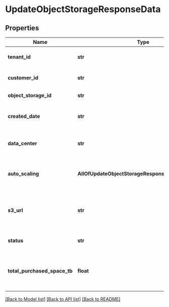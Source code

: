 # UpdateObjectStorageResponseData

## Properties
Name | Type | Description | Notes
------------ | ------------- | ------------- | -------------
**tenant_id** | **str** | Your customer tenant id | 
**customer_id** | **str** | Your customer number | 
**object_storage_id** | **str** | Object storage id | 
**created_date** | **str** | Creation date for object storage. | 
**data_center** | **str** | Data center of the object storage. | 
**auto_scaling** | **AllOfUpdateObjectStorageResponseDataAutoScaling** | The auto scaling limit of the object storage. | 
**s3_url** | **str** | S3 URL to connect to your S3 compatible object storage | 
**status** | **str** | The object storage status | 
**total_purchased_space_tb** | **float** | Total purchased object storage space in TB. | 

[[Back to Model list]](../README.md#documentation-for-models) [[Back to API list]](../README.md#documentation-for-api-endpoints) [[Back to README]](../README.md)

